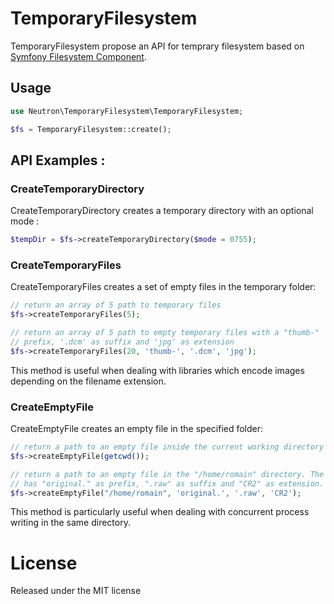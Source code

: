 # TemporaryFilesystem

TemporaryFilesystem propose an API for temprary filesystem based on [Symfony
Filesystem Component](https://github.com/symfony/filesystem).

## Usage

```php
use Neutron\TemporaryFilesystem\TemporaryFilesystem;

$fs = TemporaryFilesystem::create();
```

## API Examples :

### CreateTemporaryDirectory

CreateTemporaryDirectory creates a temporary directory with an optional mode :

```php
$tempDir = $fs->createTemporaryDirectory($mode = 0755);
```

### CreateTemporaryFiles

CreateTemporaryFiles creates a set of empty files in the temporary folder:

```php
// return an array of 5 path to temporary files
$fs->createTemporaryFiles(5);

// return an array of 5 path to empty temporary files with a "thumb-"
// prefix, '.dcm' as suffix and 'jpg' as extension
$fs->createTemporaryFiles(20, 'thumb-', '.dcm', 'jpg');
```

This method is useful when dealing with libraries which encode images
depending on the filename extension.

### CreateEmptyFile

CreateEmptyFile creates an empty file in the specified folder:

```php
// return a path to an empty file inside the current working directory
$fs->createEmptyFile(getcwd());

// return a path to an empty file in the "/home/romain" directory. The file
// has "original." as prefix, ".raw" as suffix and "CR2" as extension.
$fs->createEmptyFile("/home/romain", 'original.', '.raw', 'CR2');
```

This method is particularly useful when dealing with concurrent process
writing in the same directory.

# License

Released under the MIT license
